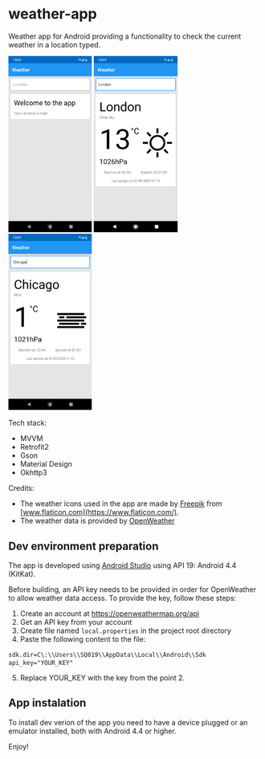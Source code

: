 # weather-app
Weather app for Android providing a functionality to check the current weather in a location typed.

<img src="screenshots/screenshot-welcome.png" width="33%"> <img src="screenshots/screenshot-london.png" width="33%"> <img src="screenshots/screenshot-chicago.png" width="33%">

Tech stack:

- MVVM
- Retrofit2
- Gson
- Material Design
- Okhttp3

Credits:
-  The weather icons used in the app are made by [Freepik](https://www.flaticon.com/authors/freepik) from [www.flaticon.com](https://www.flaticon.com/).
-  The weather data is provided by [OpenWeather](https://openweathermap.org/)

## Dev environment preparation

The app is developed using [Android Studio](https://developer.android.com/studio) using API 19: Android 4.4 (KitKat).

Before building, an API key needs to be provided in order for OpenWeather to allow weather data access. To provide the key, follow these steps:
1. Create an account at https://openweathermap.org/api
2. Get an API key from your account
3. Create file named `local.properties` in the project root directory
4. Paste the following content to the file:
```
sdk.dir=C\:\\Users\\SQ019\\AppData\\Local\\Android\\Sdk
api_key="YOUR_KEY"
```
5. Replace YOUR_KEY with the key from the point 2.

## App instalation

To install dev verion of the app you need to have a device plugged or an emulator installed, both with Android 4.4 or higher.

Enjoy!
